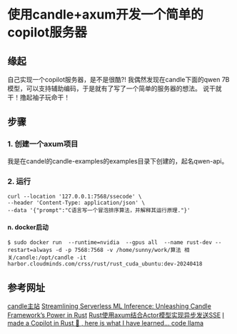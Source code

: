 # 使用candle+axum开发一个简单的copilot服务器
## 缘起
自己实现一个copilot服务器，是不是很酷?!
我偶然发现在candle下面的qwen 7B 模型，可以支持辅助编码，于是就有了写了一个简单的服务器的想法。
说干就干！撸起袖子玩命干！

## 步骤

### 1. 创建一个axum项目
我是在candel的candle-examples的examples目录下创建的，起名qwen-api。

### 2. 运行
```shell
curl --location '127.0.0.1:7568/ssecode' \
--header 'Content-Type: application/json' \
--data '{"prompt":"C语言写一个冒泡排序算法，并解释其运行原理."}'
```

#### n. docker启动
```shell
$ sudo docker run  --runtime=nvidia  --gpus all  --name rust-dev --restart=always -d -p 7568:7568 -v /home/sunny/work/算法 相关/candle:/opt/candle -it  harbor.cloudminds.com/crss/rust/rust_cuda_ubuntu:dev-20240418

```

## 参考网址
[candle主站](https://github.com/huggingface/candle)
[Streamlining Serverless ML Inference: Unleashing Candle Framework’s Power in Rust](https://towardsdatascience.com/streamlining-serverless-ml-inference-unleashing-candle-frameworks-power-in-rust-c6775d558545)
[Rust使用axum结合Actor模型实现异步发送SSE](https://juejin.cn/post/7236591682615525431)
[I made a Copilot in Rust 🦀 , here is what I have learned... ](https://dev.to/chenhunghan/i-made-a-copilot-in-rust-here-is-what-i-have-learned-as-a-typescript-dev-52md)
[code llama](https://huggingface.co/docs/transformers/main/model_doc/code_llama)